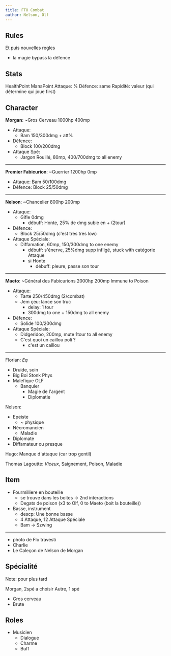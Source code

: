 ```yaml
---
title: FTO Combat
author: Nelson, Olf
---
```


## Rules

Et puis nouvelles regles

- la magie bypass la défence

## Stats

HealthPoint
ManaPoint
Attaque: %
Défence: same
Rapidité: valeur (qui détermine qui joue first)

## Character

**Morgan**:
~Gros Cerveau
1000hp
400mp

- Attaque:
  - Bam 150/300dmg + att%
- Défence:
  - Block 100/200dmg
- Attaque Spé:
  - Jargon Rouillé, 80mp, 400/700dmg to all enemy

-----------------------

**Premier Fabicurion**:
~Guerrier
1200hp
0mp

- Attaque: Bam 50/100dmg
- Défence: Block 25/50dmg

-----------------------

**Nelson**:
~Chancelier
800hp
200mp

- Attaque:
  - Gifle 0dmg
    - débuff: Honte, 25% de dmg subie en + (2tour)
- Défence:
  - Block 25/50dmg (c'est tres tres low)
- Attaque Spéciale:
  - Diffamation, 60mp, 150/300dmg to one enemy
    - débuff: s'énerve, 25%dmg supp infligé, stuck with catégorie Attaque
    - si Honte
      - débuff: pleure, passe son tour

-----------------------

**Maeto**:
~Général des Fabicurions
2000hp
200mp
Immune to Poison

- Attaque:
  - Tarte 250/450dmg (2/combat)
  - Jem çeu: lance son truc
    - delay: 1 tour
    - 300dmg to one + 150dmg to all enemy
- Défence:
  - Solide 100/200dmg
- Attaque Spéciale:
  - Didgeridoo, 200mp, mute 1tour to all enemy
  - C'est quoi un caillou poli ?
    - c'est un caillou

-----------------------

Florian:
*Eq*

- Druide, soin
- Big Boi Stonk Phys
- Malefique OLF
  - Banquier
    - Magie de l'argent
    - Diplomatie

Nelson:

- Epeiste
  - ~ physique
- Nécromancien
  - Maladie
- Diplomate
- Diffamateur ou presque

Hugo:
Manque d'attaque (car trop gentil)

Thomas Lagoutte:
*Viceux*, Saignement, Poison, Maladie

## Item

- Fourmilliere en bouteille
  - se trouve dans les boites -> 2nd interactions
  - Degats de poison (x3 to Olf, 0 to Maeto (boit la bouteille))
- Basse, instrument
  - descp: Une bonne basse
  - 4 Attaque, 12 Attaque Spéciale
  - Bam -> Szwing

-----------------------

- photo de Flo travesti
- Charlie
- Le Caleçon de Nelson de Morgan

## Spécialité

Note: pour plus tard

Morgan, 2spé a choisir
Autre, 1 spé

- Gros cerveau
- Brute

## Roles

- Musicien
  - Dialogue
  - Charme
  - Buff


